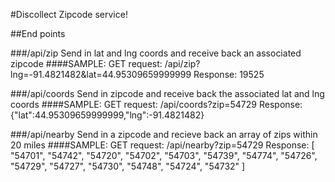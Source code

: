 #Discollect Zipcode service!

##End points

###/api/zip
Send in lat and lng coords and receive back an associated zipcode
####SAMPLE:
GET request:
/api/zip?lng=-91.4821482&lat=44.95309659999999
Response:
19525

###/api/coords
Send in zipcode and receive back the associated lat and lng coords
####SAMPLE:
GET request:
/api/coords?zip=54729
Response:
{"lat":44.95309659999999,"lng":-91.4821482}

###/api/nearby
Send in a zipcode and recieve back an array of zips within 20 miles
####SAMPLE:
GET request:
/api/nearby?zip=54729
Response:
[
  "54701",
  "54742",
  "54720",
  "54702",
  "54703",
  "54739",
  "54774",
  "54726",
  "54729",
  "54727",
  "54730",
  "54748",
  "54724",
  "54732"
]
